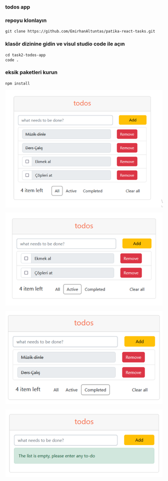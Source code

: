 ### todos app

### repoyu klonlayın 
```
git clone https://github.com/EmirhanAltuntas/patika-react-tasks.git
```

### klasör dizinine gidin ve visul studio code ile açın
```
cd task2-todos-app
code .
```

### eksik paketleri kurun
```
npm install
```


![Image](./src/images/todo1.png)

![Image](./src/images/todo2.png)

![Image](./src/images/todo3.png)

![Image](./src/images/todo4.png)